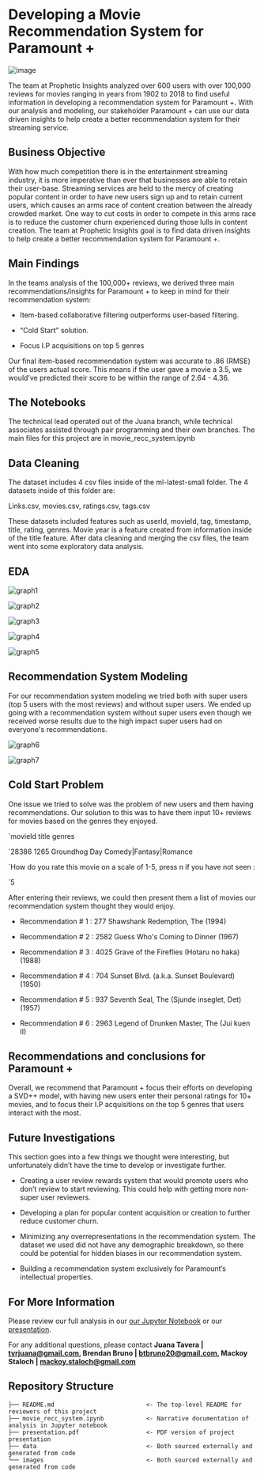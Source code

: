 # Developing a Movie Recommendation System for Paramount +

![image](https://user-images.githubusercontent.com/110786662/198364908-69a5eff3-6872-47da-8c3e-d29960373d10.png)

The team at Prophetic Insights analyzed over 600 users with over 100,000 reviews for movies ranging in years from 1902 to 2018 to find useful information in developing a recommendation system for Paramount +. With our analysis and modeling, our stakeholder Paramount + can use our data driven insights to help create a better recommendation system for their streaming service.

## Business Objective
With how much competition there is in the entertainment streaming industry, it is more imperative than ever that businesses are able to retain their user-base. Streaming services are held to the mercy of creating popular content in order to have new users sign up and to retain current users, which causes an arms race of content creation between the already crowded market. One way to cut costs in order to compete in this arms race is to reduce the customer churn experienced during those lulls in content creation. The team at Prophetic Insights goal is to find data driven insights to help create a better recommendation system for Paramount +.

## Main Findings
In the teams analysis of the 100,000+ reviews, we derived three main recommendations/insights for Paramount + to keep in mind for their recommendation system:

- Item-based collaborative filtering outperforms user-based filtering.

- “Cold Start” solution.

- Focus I.P acquisitions on top 5 genres

Our final item-based recommendation system was accurate to .86 (RMSE) of the users actual score. This means if the user gave a movie a 3.5, we would’ve predicted their score to be within the range of 2.64 - 4.36.

## The Notebooks
The technical lead operated out of the Juana branch, while technical associates assisted through pair programming and their own branches. The main files for this project are in movie_recc_system.ipynb

## Data Cleaning
The dataset includes 4 csv files inside of the ml-latest-small folder. The 4 datasets inside of this folder are:

Links.csv, movies.csv, ratings.csv, tags.csv

These datasets included features such as userId, movieId, tag, timestamp, title, rating, genres. Movie year is a feature created from information inside of the title feature. After data cleaning and merging the csv files, the team went into some exploratory data analysis.

## EDA


![graph1](./images/world_cloud.png)
 

![graph2](./images/genre_count.png)
 

![graph3](./images/rating_count.png)


![graph4](./images/superuser.png)

 
![graph5](./images/year.png)
 
## Recommendation System Modeling
For our recommendation system modeling we tried both with super users (top 5 users with the most reviews) and without super users. We ended up going with a recommendation system without super users even though we received worse results due to the high impact super users had on everyone's recommendations.
 
![graph6](./images/sup_times.png)
 
![graph7](./images/no_sup.PNG)
 
 
## Cold Start Problem
 
One issue we tried to solve was the problem of new users and them having recommendations. Our solution to this was to have them input 10+ reviews for movies based on the genres they enjoyed.

`movieId          title                  genres

`28386     1265  Groundhog Day  Comedy|Fantasy|Romance

`How do you rate this movie on a scale of 1-5, press n if you have not seen :

`5
 
After entering their reviews, we could then present them a list of movies our recommendation system thought they would enjoy.
 
- Recommendation #  1 :  277    Shawshank Redemption, The (1994)

- Recommendation #  2 :  2582    Guess Who's Coming to Dinner (1967)

- Recommendation #  3 :  4025    Grave of the Fireflies (Hotaru no haka) (1988) 

- Recommendation #  4 :  704    Sunset Blvd. (a.k.a. Sunset Boulevard) (1950)

- Recommendation #  5 :  937    Seventh Seal, The (Sjunde inseglet, Det) (1957)

- Recommendation #  6 :  2963    Legend of Drunken Master, The (Jui kuen II)

## Recommendations and conclusions for Paramount +
Overall, we recommend that Paramount + focus their efforts on developing a SVD++ model, with having new users enter their personal ratings for 10+ movies, and to focus their I.P acquisitions on the top 5 genres that users interact with the most. 

## Future Investigations
This section goes into a few things we thought were interesting, but unfortunately didn’t have the time to develop or investigate further.

- Creating a user review rewards system that would promote users who don’t review to start reviewing. This could help with getting more non-super user reviewers.

- Developing a plan for popular content acquisition or creation to further reduce customer churn.

- Minimizing any overrepresentations in the recommendation system. The dataset we used did not have any demographic breakdown, so there could be potential for hidden biases in our recommendation system.

- Building a recommendation system exclusively for Paramount’s intellectual properties.
 
## For More Information
Please review our full analysis in our [our Jupyter Notebook](./movie_recc_system.ipynb) or our [presentation](./presentation.pdf).
 
For any additional questions, please contact **Juana Tavera | tvrjuana@gmail.com, Brendan Bruno | btbruno20@gmail.com, Mackoy Staloch | mackoy.staloch@gmail.com**
 
## Repository Structure
```
├── README.md                          <- The top-level README for reviewers of this project
├── movie_recc_system.ipynb            <- Narrative documentation of analysis in Jupyter notebook
├── presentation.pdf                   <- PDF version of project presentation
├── data                               <- Both sourced externally and generated from code
└── images                             <- Both sourced externally and generated from code
